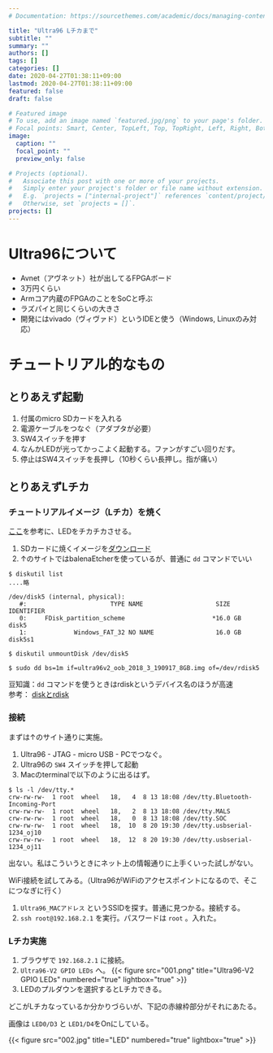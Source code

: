 ```yaml
---
# Documentation: https://sourcethemes.com/academic/docs/managing-content/

title: "Ultra96 Lチカまで"
subtitle: ""
summary: ""
authors: []
tags: []
categories: []
date: 2020-04-27T01:38:11+09:00
lastmod: 2020-04-27T01:38:11+09:00
featured: false
draft: false

# Featured image
# To use, add an image named `featured.jpg/png` to your page's folder.
# Focal points: Smart, Center, TopLeft, Top, TopRight, Left, Right, BottomLeft, Bottom, BottomRight.
image:
  caption: ""
  focal_point: ""
  preview_only: false

# Projects (optional).
#   Associate this post with one or more of your projects.
#   Simply enter your project's folder or file name without extension.
#   E.g. `projects = ["internal-project"]` references `content/project/deep-learning/index.md`.
#   Otherwise, set `projects = []`.
projects: []
---
```

# Ultra96について

* Avnet（アヴネット）社が出してるFPGAボード
* 3万円くらい
* Armコア内蔵のFPGAのことをSoCと呼ぶ
* ラズパイと同じくらいの大きさ
* 開発にはvivado（ヴィヴァド）というIDEと使う（Windows, Linuxのみ対応）


# チュートリアル的なもの

## とりあえず起動

1. 付属のmicro SDカードを入れる
2. 電源ケーブルをつなぐ（アダプタが必要）
3. SW4スイッチを押す
4. なんかLEDが光ってかっこよく起動する。ファンがすごい回りだす。
5. 停止はSW4スイッチを長押し（10秒くらい長押し。指が痛い）


## とりあえずLチカ

### チュートリアルイメージ（Lチカ）を焼く

[ここ](https://thefuturestillremains.com/2019/08/30/avnet-ultra96-v2-%e3%81%a7%e9%81%8a%e3%81%b6-mac-%e3%81%a7l%e3%83%81%e3%82%ab%e3%81%be%e3%81%a7%e8%a1%8c%e3%81%84%e3%81%be%e3%81%97%e3%81%9f/)を参考に、LEDをチカチカさせる。

1. SDカードに焼くイメージを[ダウンロード](http://avnet.me/ultra96-v2-oob)
2. ↑のサイトではbalenaEtcherを使っているが、普通に `dd` コマンドでいい  

```
$ diskutil list
....略

/dev/disk5 (internal, physical):
   #:                       TYPE NAME                    SIZE       IDENTIFIER
   0:     FDisk_partition_scheme                        *16.0 GB    disk5
   1:             Windows_FAT_32 NO NAME                 16.0 GB    disk5s1
 
$ diskutil unmountDisk /dev/disk5

$ sudo dd bs=1m if=ultra96v2_oob_2018_3_190917_8GB.img of=/dev/rdisk5
```

豆知識：`dd` コマンドを使うときはrdiskというデバイス名のほうが高速  
参考： [diskとrdisk](https://www.junk-works.science/disk-and-rdisk/)


### 接続

まずは↑のサイト通りに実施。

1. Ultra96 - JTAG - micro USB - PCでつなぐ。
2. Ultra96の `SW4` スイッチを押して起動
3. Macのterminalで以下のように出るはず。  

```
$ ls -l /dev/tty.*
crw-rw-rw-  1 root  wheel   18,   4  8 13 18:08 /dev/tty.Bluetooth-Incoming-Port
crw-rw-rw-  1 root  wheel   18,   2  8 13 18:08 /dev/tty.MALS
crw-rw-rw-  1 root  wheel   18,   0  8 13 18:08 /dev/tty.SOC
crw-rw-rw-  1 root  wheel   18,  10  8 20 19:30 /dev/tty.usbserial-1234_oj10
crw-rw-rw-  1 root  wheel   18,  12  8 20 19:30 /dev/tty.usbserial-1234_oj11
```

出ない。私はこういうときにネット上の情報通りに上手くいった試しがない。

WiFi接続を試してみる。（Ultra96がWiFiのアクセスポイントになるので、そこにつなぎに行く）

1. `Ultra96_MACアドレス` というSSIDを探す。普通に見つかる。接続する。
2. `ssh root@192.168.2.1` を実行。パスワードは `root` 。入れた。


### Lチカ実施

1. ブラウザで `192.168.2.1` に接続。
2. `Ultra96-V2 GPIO LEDs` へ。
   {{< figure src="001.png" title="Ultra96-V2 GPIO LEDs" numbered="true" lightbox="true" >}}
3. LEDのプルダウンを選択するとLチカできる。

どこがLチカなっているか分かりづらいが、下記の赤線枠部分がそれにあたる。

画像は `LED0/D3` と `LED1/D4`をOnにしている。

{{< figure src="002.jpg" title="LED" numbered="true" lightbox="true" >}}



